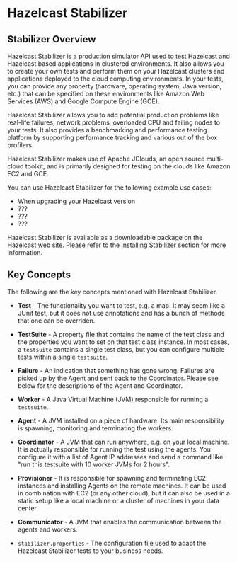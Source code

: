 
# Hazelcast Stabilizer

## Stabilizer Overview

Hazelcast Stabilizer is a production simulator API used to test Hazelcast and Hazelcast based applications in clustered environments. It also allows you to create your own tests and perform them on your Hazelcast clusters and applications deployed to the cloud computing environments. In your tests, you can provide any property (hardware, operating system, Java version, etc.) that can be specified on these environments like Amazon Web Services (AWS) and Google Compute Engine (GCE).

Hazelcast Stabilizer allows you to add potential production problems like real-life failures, network problems, overloaded CPU and failing nodes to your tests. It also provides a benchmarking and performance testing platform by supporting performance tracking and various out of the box profilers.

Hazelcast Stabilizer makes use of Apache JClouds, an open source multi-cloud toolkit, and is primarily designed for testing on the clouds like Amazon EC2 and GCE.

You can use Hazelcast Stabilizer for the following example use cases:

- When upgrading your Hazelcast version
- ???
- ???
- ???

Hazelcast Stabilizer is available as a downloadable package on the Hazelcast [web site](http://www.hazelcast.org/downloads). Please refer to the [Installing Stabilizer section](#installing-stabilizer) for more information.


## Key Concepts

The following are the key concepts mentioned with Hazelcast Stabilizer.

- **Test** -  The functionality you want to test, e.g. a map. It may seem like a JUnit test, but it does not use annotations and has a bunch of methods that one can be overriden.

- **TestSuite** -  A property file that contains the name of the test class and the properties you want to set on that test class instance. In most cases, a `testsuite` contains a single test class, but you can configure multiple tests within a single `testsuite`.

- **Failure** -  An indication that something has gone wrong. Failures are picked up by the Agent and sent back to the Coordinator. Please see below for the descriptions of the Agent and Coordinator.

- **Worker** - A Java Virtual Machine (JVM) responsible for running a `testsuite`.

- **Agent** - A JVM installed on a piece of hardware. Its main responsibility is spawning, monitoring and terminating the workers.

- **Coordinator** -  A JVM that can run anywhere, e.g. on your local machine. It is actually responsible for running the test using the agents. You configure it with a list of Agent IP addresses and send a command like "run this testsuite with 10 worker JVMs for 2 hours".

- **Provisioner** -  It is responsible for spawning and terminating EC2 instances and installing Agents on the remote machines. It can be used in combination with EC2 (or any other cloud), but it can also be used in a static setup like a local machine or a cluster of machines in your data center.

- **Communicator** -  A JVM that enables the communication between the agents and workers.
- `stabilizer.properties` - The configuration file used to adapt the Hazelcast Stabilizer tests to your business needs.